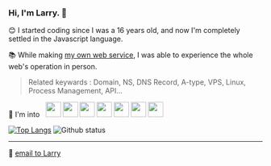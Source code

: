 ### Hi, I'm Larry. 👋

😊 I started coding since I was a 16 years old, and now I'm completely settled in the Javascript language.

📚 While making [my own web service](https://mo-gak-ko.xyz), I was able to experience the whole web's operation in person.
> Related keywards : Domain, NS, DNS Record, A-type, VPS, Linux, Process Management, API...

🧡 I'm into &nbsp;
<img width="30" src="https://user-images.githubusercontent.com/46839654/89102723-d8e66b00-d446-11ea-9d23-66a6f88ac664.png" />
<img width="30" src="https://user-images.githubusercontent.com/46839654/89102726-dbe15b80-d446-11ea-84f3-419f46217e2e.png" />
<img width="30" src="https://user-images.githubusercontent.com/46839654/89102762-2c58b900-d447-11ea-9e0c-184e20a1ecd4.png" />
<img width="30" src="https://user-images.githubusercontent.com/46839654/89102727-dc79f200-d446-11ea-9d2c-c8fab59a7c96.png" />
<img width="30" src="https://user-images.githubusercontent.com/46839654/89102721-d7b53e00-d446-11ea-9c2c-e317871c1a69.png" />
<img width="30" src="https://user-images.githubusercontent.com/46839654/89102725-db48c500-d446-11ea-9767-d97a0ac6d825.png" />
<img width="30" src="https://user-images.githubusercontent.com/46839654/89102722-d84dd480-d446-11ea-8e9a-abd2851b6dbd.png" />

[![Top Langs](https://github-readme-stats.vercel.app/api/top-langs/?username=Kunune&layout=compact)](https://github.com/anuraghazra/github-readme-stats)
![Github status](https://github-readme-stats.vercel.app/api?username=Kunune&show_icons=true&hide_border=true)

---
📧 [email to Larry](mailto:jhj46456@gmail.com)

<!--
**Kunune/kunune** is a ✨ _special_ ✨ repository because its `README.md` (this file) appears on your GitHub profile.

Here are some ideas to get you started:

- 🔭 I’m currently working on ...
- 🌱 I’m currently learning ...
- 👯 I’m looking to collaborate on ...
- 🤔 I’m looking for help with ...
- 💬 Ask me about ...
- 📫 How to reach me: ...
- 😄 Pronouns: ...
- ⚡ Fun fact: ...
-->
